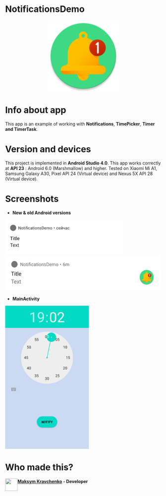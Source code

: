 # NotificationsDemo

<p align="center">
  <img width="230" height="230" src="https://github.com/masssimeliano/NotificationsDemo/blob/master/app/src/main/res/mipmap-xxxhdpi/ic_launcher_round.png">
</p>


# Info about app
This app is an example of working with __Notifications__, __TimePicker__, __Timer and TimerTask__.


# Version and devices
This project is implemented in __Android Studio 4.0__. This app works correctly at __API 23__ : Android 6.0 (Marshmallow) and higher. Tested on Xiaomi Mi A1, Samsung Galaxy A30, Pixel API 24 (Virtual device) and Nexus 5X API 28 (Virtual device).


# Screenshots

* __New & old Android versions__

<img src="https://github.com/masssimeliano/NotificationsDemo/blob/master/app/src/main/res/raw/screenshot_notification_new.png" width="380" height="113" /> <img src="https://github.com/masssimeliano/NotificationsDemo/blob/master/app/src/main/res/raw/screenshot_notification_old.png" width="500" height="113" />

* __MainActivity__

<img src="https://github.com/masssimeliano/NotificationsDemo/blob/master/app/src/main/res/raw/screenshot_mainactivity.png" width="270" height="461" />


# Who made this?

<img align="left" width="40" height="40" src="https://avatars.githubusercontent.com/masssimeliano">

#### [Maksym Kravchenko](https://github.com/masssimeliano) - __Developer__
